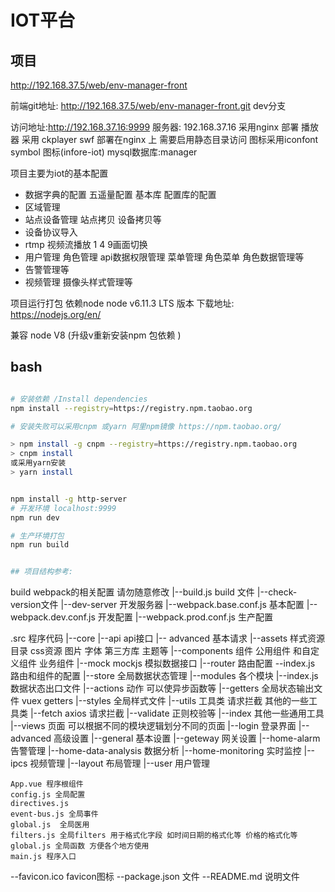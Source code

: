 # IOT平台

## 项目
http://192.168.37.5/web/env-manager-front

前端git地址: http://192.168.37.5/web/env-manager-front.git dev分支

访问地址:http://192.168.37.16:9999 
服务器: 192.168.37.16 
采用nginx 部署 
播放器 采用 ckplayer swf 部署在nginx 上 需要启用静态目录访问
图标采用iconfont symbol 图标(infore-iot)
mysql数据库:manager

项目主要为iot的基本配置 
* 数据字典的配置 五遥量配置 基本库 配置库的配置
* 区域管理
* 站点设备管理 站点拷贝 设备拷贝等
* 设备协议导入 
* rtmp 视频流播放 1 4 9画面切换
* 用户管理 角色管理 api数据权限管理 菜单管理 角色菜单 角色数据管理等
* 告警管理等
* 视频管理 摄像头样式管理等



项目运行打包 依赖node
node v6.11.3 LTS 版本 
下载地址:
https://nodejs.org/en/

兼容 node V8 (升级v重新安装npm 包依赖 )




## bash

``` bash

# 安装依赖 /Install dependencies
npm install --registry=https://registry.npm.taobao.org

# 安装失败可以采用cnpm 或yarn 阿里npm镜像 https://npm.taobao.org/

> npm install -g cnpm --registry=https://registry.npm.taobao.org
> cnpm install 
或采用yarn安装
> yarn install 


npm install -g http-server
# 开发环境 localhost:9999
npm run dev

# 生产环境打包
npm run build


## 项目结构参考:
```
build webpack的相关配置 请勿随意修改
   |--build.js build 文件
   |--check-version文件
   |--dev-server 开发服务器
   |--webpack.base.conf.js 基本配置 
   |--webpack.dev.conf.js  开发配置
   |--webpack.prod.conf.js 生产配置

.src 程序代码
|--core
    |--api api接口
      |-- advanced 基本请求
    |--assets 样式资源目录 css资源 图片 字体 第三方库 主题等
    |--components 组件 公用组件 和自定义组件 业务组件
    |--mock mockjs 模拟数据接口
    |--router 路由配置
      --index.js 路由和组件的配置
    |--store  全局数据状态管理
       |--modules 各个模块
       |--index.js 数据状态出口文件
       |--actions 动作 可以使异步函数等
       |--getters 全局状态输出文件 vuex getters
    |--styles 全局样式文件 
    |--utils 工具类 请求拦截 其他的一些工具类
       |--fetch axios 请求拦截
       |--validate 正则校验等
       |--index 其他一些通用工具
    |--views 页面 可以根据不同的模块逻辑划分不同的页面
       |--login 登录界面
       |--advanced 高级设置
       |--general 基本设置
       |--geteway 网关设置
       |--home-alarm 告警管理
       |--home-data-analysis 数据分析
       |--home-monitoring 实时监控
       |--ipcs 视频管理
       |--layout 布局管理
       |--user 用户管理

    App.vue 程序根组件
    config.js 全局配置
    directives.js 
    event-bus.js 全局事件 
    global.js  全局医用
    filters.js 全局filters 用于格式化字段 如时间日期的格式化等 价格的格式化等
    global.js 全局函数 方便各个地方使用
    main.js 程序入口
--favicon.ico favicon图标
--package.json 文件
--README.md 说明文件
  



